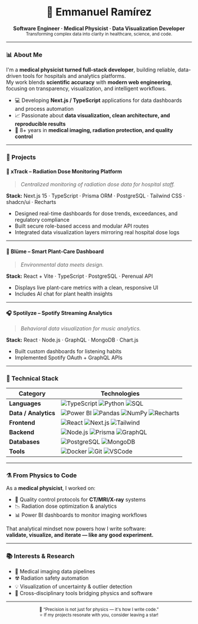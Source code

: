 <!-- 🌌 GitHub Profile README – Physicist/Data Scientist Look -->

<h1 align="center">🧠 Emmanuel Ramírez</h1>
<p align="center">
  <b>Software Engineer · Medical Physicist · Data Visualization Developer</b><br>
  <sub>Transforming complex data into clarity in healthcare, science, and code.</sub>
</p>

---

### 📊 About Me

I'm a **medical physicist turned full-stack developer**, building reliable, data-driven tools for hospitals and analytics platforms.  
My work blends **scientific accuracy** with **modern web engineering**, focusing on transparency, visualization, and intelligent workflows.

- 💻 Developing **Next.js / TypeScript** applications for data dashboards and process automation  
- 📈 Passionate about **data visualization, clean architecture, and reproducible results**
- 🩻 8+ years in **medical imaging, radiation protection, and quality control**  

---

### 🧪 Projects

#### 🩻 **xTrack – Radiation Dose Monitoring Platform**
> *Centralized monitoring of radiation dose data for hospital staff.*

**Stack:** Next.js 15 · TypeScript · Prisma ORM · PostgreSQL · Tailwind CSS · shadcn/ui · Recharts  
- Designed real-time dashboards for dose trends, exceedances, and regulatory compliance  
- Built secure role-based access and modular API routes  
- Integrated data visualization layers mirroring real hospital dose logs  

---

#### 🌱 **Blüme – Smart Plant-Care Dashboard**  
> *Environmental data meets design.*

**Stack:** React + Vite · TypeScript · PostgreSQL · Perenual API  
- Displays live plant-care metrics with a clean, responsive UI  
- Includes AI chat for plant health insights  

---

#### 🎧 **Spotilyze – Spotify Streaming Analytics**  
> *Behavioral data visualization for music analytics.*

**Stack:** React · Node.js · GraphQL · MongoDB · Chart.js  
- Built custom dashboards for listening habits  
- Implemented Spotify OAuth + GraphQL APIs  

---

### 🧠 Technical Stack

| Category | Technologies |
|-----------|---------------|
| **Languages** | ![TypeScript](https://img.shields.io/badge/TypeScript-3178C6?logo=typescript&logoColor=white) ![Python](https://img.shields.io/badge/Python-3776AB?logo=python&logoColor=white) ![SQL](https://img.shields.io/badge/SQL-003B57?logo=postgresql&logoColor=white) |
| **Data / Analytics** | ![Power BI](https://img.shields.io/badge/Power_BI-F2C811?logo=powerbi&logoColor=black) ![Pandas](https://img.shields.io/badge/Pandas-150458?logo=pandas&logoColor=white) ![NumPy](https://img.shields.io/badge/NumPy-013243?logo=numpy&logoColor=white) ![Recharts](https://img.shields.io/badge/Recharts-FF6384?logo=chartdotjs&logoColor=white) |
| **Frontend** | ![React](https://img.shields.io/badge/React-20232A?logo=react&logoColor=61DAFB) ![Next.js](https://img.shields.io/badge/Next.js-000000?logo=nextdotjs) ![Tailwind](https://img.shields.io/badge/Tailwind-38B2AC?logo=tailwindcss&logoColor=white) |
| **Backend** | ![Node.js](https://img.shields.io/badge/Node.js-43853D?logo=node.js&logoColor=white) ![Prisma](https://img.shields.io/badge/Prisma-2D3748?logo=prisma&logoColor=white) ![GraphQL](https://img.shields.io/badge/GraphQL-E434AA?logo=graphql&logoColor=white) |
| **Databases** | ![PostgreSQL](https://img.shields.io/badge/PostgreSQL-336791?logo=postgresql&logoColor=white) ![MongoDB](https://img.shields.io/badge/MongoDB-4EA94B?logo=mongodb&logoColor=white) |
| **Tools** | ![Docker](https://img.shields.io/badge/Docker-2496ED?logo=docker&logoColor=white) ![Git](https://img.shields.io/badge/Git-F05032?logo=git&logoColor=white) ![VSCode](https://img.shields.io/badge/VSCode-0078D4?logo=visualstudiocode&logoColor=white) |

---

### ⚗️ From Physics to Code

As a **medical physicist**, I worked on:
- 🧾 Quality control protocols for **CT/MRI/X-ray** systems  
- 📉 Radiation dose optimization & analytics  
- 📊 Power BI dashboards to monitor imaging workflows  

That analytical mindset now powers how I write software:  
**validate, visualize, and iterate — like any good experiment.**

---

### 📚 Interests & Research

- 🧬 Medical imaging data pipelines  
- ☢️ Radiation safety automation  
- 💡 Visualization of uncertainty & outlier detection  
- 🧩 Cross-disciplinary tools bridging physics and software  

---

<p align="center">
  <sub>🔭 “Precision is not just for physics — it's how I write code.”</sub><br>
  <sub>⭐ If my projects resonate with you, consider leaving a star!</sub>
</p>
